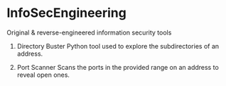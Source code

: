 # InfoSecEngineering
Original &amp; reverse-engineered information security tools

1. Directory Buster
  Python tool used to explore the subdirectories of an address.
  
2. Port Scanner
  Scans the ports in the provided range on an address to reveal open ones.
